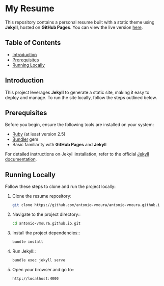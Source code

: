 # My Resume

This repository contains a personal resume built with a static theme using **Jekyll**, hosted on **GitHub Pages**. You can view the live version [here](https://antonio-vmoura.github.io/).

## Table of Contents
- [Introduction](#introduction)
- [Prerequisites](#prerequisites)
- [Running Locally](#running-locally)

## Introduction

This project leverages **Jekyll** to generate a static site, making it easy to deploy and manage. To run the site locally, follow the steps outlined below.

## Prerequisites

Before you begin, ensure the following tools are installed on your system:

- [Ruby](https://www.ruby-lang.org/en/documentation/installation/) (at least version 2.5)
- [Bundler](https://bundler.io/) gem
- Basic familiarity with **GitHub Pages** and **Jekyll**

For detailed instructions on Jekyll installation, refer to the official [Jekyll documentation](https://jekyllrb.com/docs/installation/).

## Running Locally

Follow these steps to clone and run the project locally:

1. Clone the resume repository:

   ```bash
   git clone https://github.com/antonio-vmoura/antonio-vmoura.github.io.git
   ```

2. Navigate to the project directory::

   ```bash
   cd antonio-vmoura.github.io.git
   ```

3. Install the project dependencies::

   ```bash
   bundle install
   ```

4. Run Jekyll::

   ```bash
   bundle exec jekyll serve
   ```

5. Open your browser and go to::

   ```bash
   http://localhost:4000
    ```